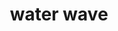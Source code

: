 ---
layout: smileys&emotion
title: water wave
emoji: water_wave
permalink: 🌊.html
image: assets/img/3moji/water_wave.png
---